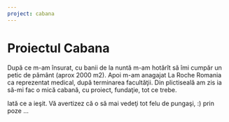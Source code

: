 ```yaml
---
project: cabana
---
```


# Proiectul Cabana

După ce m-am însurat, cu banii de la nuntă m-am hotărît să îmi cumpăr un petic de pământ (aprox 2000 m2).
Apoi m-am anagajat La Roche Romania ca reprezentat medical, după terminarea facultăţii. Din plictiseală am zis ia să-mi fac o mică cabană, cu proiect, fundaţie, tot ce trebe.

Iată ce a ieşit. Vă avertizez că o să mai vedeţi tot felu de pungaşi, :) prin poze ...
